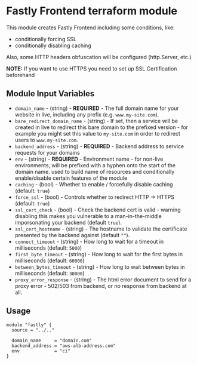 Fastly Frontend terraform module
================================

This module creates Fastly Frontend including some conditions, like:
- conditionally forcing SSL
- conditionally disabling caching

Also, some HTTP headers obfuscation will be configured (http.Server, etc.)

**NOTE:** If you want to use HTTPS you need to set up SSL Certification beforehand

Module Input Variables
----------------------

- `domain_name` - (string) - **REQUIRED** - The full domain name for your website in live, including any prefix (e.g. `www.my-site.com`).
- `bare_redirect_domain_name` - (string) - If set, then a service will be created in live to redirect this bare domain to the prefixed version - for example you might set this value to `my-site.com` in order to redirect users to `www.my-site.com`.
- `backend_address` - (string) - **REQUIRED** - Backend address to service requests for your domains
- `env` - (string) - **REQUIRED** - Environment name - for non-live environments, will be prefixed with a hyphen onto the start of the domain name. used to build name of resources and conditionally enable/disable certain features of the module
- `caching` - (bool) - Whether to enable / forcefully disable caching (default: `true`)
- `force_ssl` - (bool) - Controls whether to redirect HTTP -> HTTPS (default: `true`)
- `ssl_cert_check` - (bool) - Check the backend cert is valid - warning disabling this makes you vulnerable to a man-in-the-middle imporsonating your backend (default `true`).
- `ssl_cert_hostname` - (string) - The hostname to validate the certificate presented by the backend against (default `""`).
- `connect_timeout` - (string) - How long to wait for a timeout in milliseconds (default: `5000`)
- `first_byte_timeout` - (string) - How long to wait for the first bytes in milliseconds (default: `60000`)
- `between_bytes_timeout` - (string) - How long to wait between bytes in milliseconds (default: `30000`)
- `proxy_error_response` - (string) - The html error document to send for a proxy error - 502/503 from backend, or no response from backend at all.

Usage
-----

```hcl
module "fastly" {
  source = "../.."

  domain_name     = "domain.com"
  backend_address = "aws-alb-address.com"
  env             = "ci"
}
```
